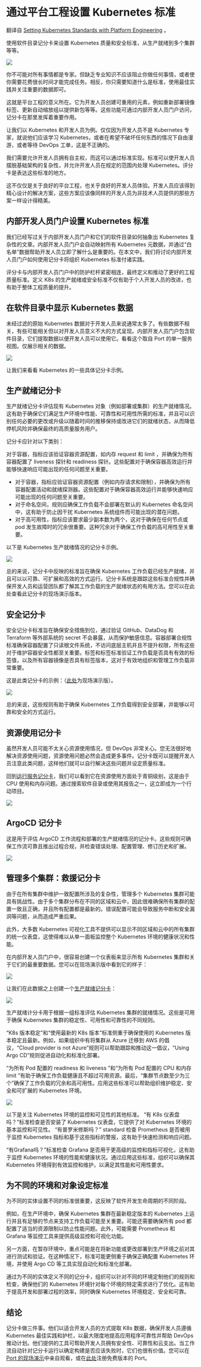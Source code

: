 # 通过平台工程设置 Kubernetes 标准

翻译自 [Setting Kubernetes Standards with Platform Engineering](https://thenewstack.io/setting-kubernetes-standards-with-platform-engineering/) 。

使用软件目录记分卡来设置 Kubernetes 质量和安全标准，从生产就绪到多个集群等等。

![](https://cdn.thenewstack.io/media/2023/03/b45d252b-cards2-1024x710.jpg)

你不可能对所有事情都是专家。但缺乏专业知识不应该阻止你做任何事情，或者使你需要花费很长时间才能完成任务。相反，你只需要知道什么是标准，使用最佳实践并关注重要的数据即可。

这就是平台工程的意义所在。它为开发人员创建可重用的元素，例如重新部署镜像标签、更新自动缩放组以提供新包等等。这些功能可通过内部开发人员门户访问，记分卡在那里发挥着重要作用。

让我们以 Kubernetes 和开发人员为例。仅仅因为开发人员不是 Kubernetes 专家，就说他们应该学习 Kubernetes，或者在希望不破坏任何东西的情况下自由漫游，或者等待 DevOps 工单，这是不正确的。

我们需要允许开发人员拥有自主权，而这可以通过标准实现。标准可以使开发人员摆脱基础架构的复杂性，并允许开发人员在规定的范围内处理 Kubernetes。评分卡是表达这些标准的地方。

这不仅仅是关于良好的平台工程，也关乎良好的开发人员体验。开发人员应该得到精心设计的解决方案，这些方案应该像同样的开发人员为非技术人员提供的那些方案一样设计得精美。

## 内部开发人员门户设置 Kubernetes 标准

我们已经写过关于内部开发人员门户和它们的软件目录如何抽象出 Kubernetes 复杂性的文章。内部开发人员门户会自动映射所有 Kubernetes 元数据，并通过“白名单”数据帮助开发人员立即了解什么是重要的。在本文中，我们将讨论内部开发人员门户如何使用记分卡将组织 Kubernetes 标准付诸实践。

评分卡与内部开发人员门户中的防护栏杆紧密相连，最终定义和推动了更好的工程质量标准。定义 K8s 的生产就绪或安全标准不仅有助于个人开发人员的改进，也有助于整体工程质量的提升。

## 在软件目录中显示 Kubernetes 数据

未经过滤的原始 Kubernetes 数据对于开发人员来说通常太多了。有些数据不相关，有些可能相关但以对开发人员意义不大的方式呈现。内部开发人员门户包含软件目录，它们提取数据以便开发人员可以使用它。看看这个取自 Port 的单一服务视图。仅展示相关的数据。

![](https://cdn.thenewstack.io/media/2023/03/8e6223bf-image1a-e1678370745372.png)

让我们来看看 Kubernetes 的一些具体记分卡示例。

## 生产就绪记分卡

生产就绪记分卡评估现有 Kubernetes 对象（例如部署或集群）的生产就绪情况。这有助于确保它们满足生产环境中性能、可靠性和可用性所需的标准，并且可以识别任何必要的更改或升级以随着时间的推移保持或改进它们的就绪状态，从而降低停机风险并确保最终的高质量服务用户。

记分卡应针对以下类别：

对于容器，指标应该验证容器资源配置，如内存 request 和 limit ，并确保为所有容器配置了 liveness 探针和 readiness 探针。这些配置对于确保容器高效运行并能够快速响应可能出现的任何问题至关重要。

* 对于容器，指标应验证容器资源配置（例如内存请求和限制），并确保为所有容器配置活动和就绪探测器。这些配置对于确保容器高效运行并能够快速响应可能出现的任何问题至关重要。
* 对于命名空间，规则应确保工作负载不会部署在默认的 Kubernetes 命名空间中，这有助于防止因干扰 Kubernetes 系统组件而可能出现的潜在问题。
* 对于高可用性，指标应该要求最少副本数为两个，这对于确保在任何节点或 pod 发生故障时的冗余很重要。这种冗余对于确保工作负载的高可用性至关重要。

以下是 Kubernetes 生产就绪情况的记分卡示例。

![](https://cdn.thenewstack.io/media/2023/03/5f422587-image2a-e1678370791166.png)

总的来说，记分卡中反映的标准旨在确保 Kubernetes 工作负载已经生产就绪，并且可以以可靠、可扩展和高效的方式运行。记分卡系统是跟踪这些标准合规性并确保开发人员和运营团队都了解其工作负载的生产就绪状态的有用方法。您可以在此处查看此记分卡的现场演示版本。

## 安全记分卡

安全记分卡标准旨在确保安全措施到位，通过验证 GitHub、DataDog 和 Terraform 等外部系统的 secret 不会暴露，从而保护敏感信息。容器部署合规性标准确保容器配置了只读根文件系统，不访问底层主机并且不提升权限，所有这些对于维护容器安全性都至关重要。标签和标签标准验证工作负载是否具有有效的标签值，以及所有容器镜像是否具有标签版本，这对于有效地组织和管理工作负载非常重要。

这是此类记分卡的示例：（[此处](https://demo.getport.io/runningServiceEntity?identifier=currency-production&activeTab=7)为现场演示版）。

![](https://cdn.thenewstack.io/media/2023/03/db59bb65-image3a.png)

总的来说，这些规则有助于确保 Kubernetes 工作负载得到安全部署，并能够以可靠和安全的方式运行。

## 资源使用记分卡

虽然开发人员可能不太关心资源使用情况，但 DevOps 非常关心。您无法很好地解决资源使用问题，资源使用问题必然会造成更多事件。记分卡既可以提醒开发人员注意此类问题，这样他们就可以自行解决这些问题并设定质量标准。

回到[运行服务记分卡](https://demo.getport.io/runningServiceEntity?identifier=currency-production&activeTab=7)，我们可以看到它在资源使用方面处于青铜级别，这是由于 CPU 使用和内存问题。通过搜索软件目录或使用其报告之一，这立即成为一个行动项目。

![](https://cdn.thenewstack.io/media/2023/03/7be3b854-image4a-e1678370955495.png)

## ArgoCD 记分卡

这是用于评估 ArgoCD 工作流程和部署的生产就绪情况的记分卡。这些规则可确保工作流可靠且推出过程合规，并检查错误处理、配置管理、修订历史和扩展。

![](https://cdn.thenewstack.io/media/2023/03/74a35f97-image5a-e1678371032870.png)

## 管理多个集群：救援记分卡

由于在所有集群中维护一致配置所涉及的复杂性，管理多个 Kubernetes 集群可能具有挑战性。由于多个集群分布在不同的区域和云中，因此很难确保所有集群的配置一致且正确，并且所有配置都是最新的。错误配置可能会导致服务中断和安全漏洞等问题，从而造成严重后果。

此外，大多数 Kubernetes 可视化工具不提供可以显示不同区域和云中的所有集群的统一仪表盘，这使得难以从单一面板监控整个 Kubernetes 环境的健康状况和性能。

在内部开发人员门户中，很容易创建一个仪表板来显示所有 Kubernetes 集群和关于它们的最重要数据。您可以在现场演示版中看到它的样子：

![](https://cdn.thenewstack.io/media/2023/03/3ef4172a-image6a.png)

让我们在此数据之上创建一个[生产就绪记分卡](https://demo.getport.io/k8s-clusterEntity?identifier=production&activeTab=3)：

![](https://cdn.thenewstack.io/media/2023/03/952ba54a-image7b-e1678371168448.png)

生产就绪计分卡用于根据一组标准评估 Kubernetes 集群的就绪情况。这些是可用于确保 Kubernetes 集群的稳定性、可用性和可靠性的不同规则。

“K8s 版本稳定”和“使用最新的 K8s 版本”标准侧重于确保使用的 Kubernetes 版本稳定且最新。例如，如果组织中有将集群从 Azure 迁移到 AWS 的倡议，“Cloud provider is not Azure”规则可以帮助跟踪和推动这一倡议，“Using Argo CD”规则促进自动化和标准化部署。

“为所有 Pod 配置的 readiness 和 liveness ”和“为所有 Pod 配置的 CPU 和内存 limit ”有助于确保工作负载健康且不超过可用资源。最后，“集群节点数至少为三个”确保了工作负载的冗余和高可用性。应用这些标准可以帮助组织维护稳定、安全和可扩展的 Kubernetes 环境。

![](https://cdn.thenewstack.io/media/2023/03/167f71c1-image8a.png)

以下是关注 Kubernetes 环境的监控和可见性的其他标准。 “有 K8s 仪表盘吗？”标准检查是否安装了 Kubernetes 仪表盘，它提供了对 Kubernetes 环境的基本监控和可见性。 “有普罗米修斯吗？” standard 检查 Prometheus 是否被用于监控 Kubernetes 指标和基于这些指标的警报，这有助于快速检测和响应问题。

“有Grafana吗？”标准检查 Grafana 是否用于更高级的监控和指标可视化，这有助于监控 Kubernetes 环境的性能和健康状况。通过应用这些标准，组织可以确保其 Kubernetes 环境得到有效监控和维护，以满足其性能和可用性要求。

## 为不同的环境和对象设定标准

为不同的实体设置不同的标准很重要，这反映了软件开发生命周期的不同阶段。

例如，在生产环境中，确保 Kubernetes 集群在最新稳定版本的 Kubernetes 上运行并且有足够的节点来支持工作负载可能至关重要。可能还需要确保所有 pod 都配置了适当的资源限制以防止性能问题。此外，可能需要 Prometheus 和 Grafana 等监控工具来提供高级监控和可视化功能。

另一方面，在暂存环境中，重点可能是在将新功能或更改部署到生产环境之前对其进行测试和验证。在这种情况下，标准可能更侧重于确保正确配置 Kubernetes 环境，并使用 Argo CD 等工具实现自动化和标准化部署。

通过为不同的实体定义不同的记分卡，组织可以针对不同的环境定制他们的规则和检查，确保他们的 Kubernetes 环境针对每个环境的特定需求进行了优化。这有助于提高开发和部署过程的效率，同时确保 Kubernetes 环境稳定、安全和可靠。

## 结论

记分卡做三件事。他们以适合开发人员的方式提取 K8s 数据，确保开发人员遵循 Kubernetes 最佳实践和护栏，以最大限度地提高应用程序可靠性并帮助 DevOps 推动计划。他们提供的工具可帮助开发人员拥有安全性、可靠性和云支出。当工作流自动针对记分卡运行以确定构建是否应该失败时，它们也很有价值。您可以在 [Port 的现场演示](http://demo.getport.io/)中亲自观看，或在[此处](http://getport.io/)注册免费版本的 Port。

